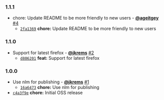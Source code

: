 ### 1.1.1

* chore: Update README to be more friendly to new users - **[@ageitgey](https://github.com/ageitgey)** [#4](https://github.com/groupon/ndu/pull/4)
  - [`2fa1369`](https://github.com/groupon/ndu/commit/2fa136982510ef14f81b23de0c5b85851684b313) **chore:** Update README to be more friendly to new users


### 1.1.0

* Support for latest firefox - **[@jkrems](https://github.com/jkrems)** [#2](https://github.com/groupon/ndu/pull/2)
  - [`d806201`](https://github.com/groupon/ndu/commit/d806201145e0cab287cde1a4ea5c4a8e4adeeb01) **feat:** Support for latest firefox


### 1.0.0

* Use nlm for publishing - **[@jkrems](https://github.com/jkrems)** [#1](https://github.com/groupon/ndu/pull/1)
  - [`16a6473`](https://github.com/groupon/ndu/commit/16a6473afe9e298fff1ddda9901c557ba934ea5e) **chore:** Use nlm for publishing
* [`c4a3f9e`](https://github.com/groupon/ndu/commit/c4a3f9e9e1b27a8c8d02a195b1c7a55664a1b593) **chore:** Initial OSS release
